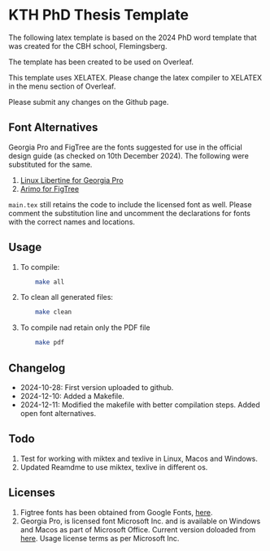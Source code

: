 # KTH PhD Thesis Template

The following latex template is based on the 2024 PhD word template that was created for the CBH school, Flemingsberg. 

The template has been created to be used on Overleaf.

This template uses XELATEX. Please change the latex compiler to XELATEX in the menu section of Overleaf.

Please submit any changes on the Github page. 

## Font Alternatives
Georgia Pro and FigTree are the fonts suggested for use in the official design guide (as checked on 10th December 2024). The following were substituted for the same.
1. [Linux Libertine for Georgia Pro](https://tug.org/FontCatalogue/linuxlibertine/)
2. [Arimo for FigTree](https://tug.org/FontCatalogue/arimo/)

```main.tex``` still retains the code to include the licensed font as well. Please comment the substitution line and uncomment the declarations for fonts with the correct names and locations.


## Usage

1. To compile:
    ```sh
        make all
    ```

2. To clean all generated files:
    ```sh
        make clean
    ```
3. To compile nad retain only the PDF file
    ```sh
        make pdf
    ```

## Changelog
- 2024-10-28: First version uploaded to github.
- 2024-12-10: Added a Makefile.
- 2024-12-11: Modified the makefile with better compilation steps. Added open font alternatives. 

## Todo
1. Test for working with miktex and texlive in Linux, Macos and Windows.
2. Updated Reamdme to use miktex, texlive in different os.

## Licenses
1. Figtree fonts has been obtained from Google Fonts, [here](https://fonts.google.com/specimen/Figtree).
2. Georgia Pro, is licensed font Microsoft Inc. and is available on Windows and Macos as part of Microsoft Office. Current version doloaded from [here](https://online-fonts.com/fonts/georgia-pro). Usage license terms as per Microsoft Inc.


